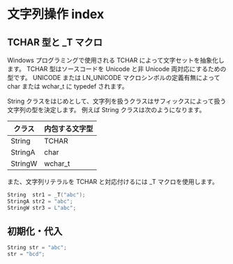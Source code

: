 文字列操作 index
===============================================================================

TCHAR 型と \_T マクロ
------------------------------------------------------------
Windows プログラミングで使用される TCHAR によって文字セットを抽象化します。
TCHAR 型はソースコードを Unicode と非 Unicode 両対応にするための型です。
UNICODE または LN_UNICODE マクロシンボルの定義有無によって char または wchar_t に typedef されます。

String クラスをはじめとして、文字列を扱うクラスはサフィックスによって扱う文字列の型を決定します。
例えば String クラスは次のようになります。

| クラス  | 内包する文字型 |
|---------|----------------|
| String  |TCHAR           |
| StringA |char            |
| StringW |wchar_t         |

また、文字列リテラルを TCHAR と対応付けるには _T マクロを使用します。

````````````````````````````````````````cpp
String  str1 = _T("abc");
StringA str2 = "abc";
StringW str3 = L"abc";
````````````````````````````````````````


初期化・代入
------------------------------------------------------------
````````````````````````````````````````cpp
String str = "abc";
str = "bcd";
````````````````````````````````````````


